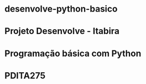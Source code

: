# desenvolve-python-basico
# Projeto Desenvolve - Itabira
# Programação básica com Python
# PDITA275

